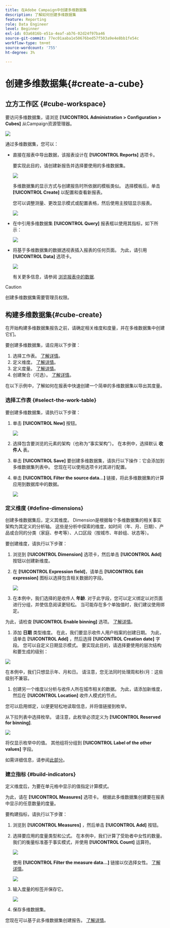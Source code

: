 ```yaml
---
title: 在Adobe Campaign中创建多维数据集
description: 了解如何创建多维数据集
feature: Reporting
role: Data Engineer
level: Beginner
exl-id: 03a6816b-e51a-4eaf-ab76-02d24f97ba46
source-git-commit: 77ec01aaba1e50676bed57f503a9e4e8bb1fe54c
workflow-type: tm+mt
source-wordcount: '755'
ht-degree: 3%

---
```


# 创建多维数据集{#create-a-cube}

## 立方工作区 {#cube-workspace}

要访问多维数据集，请浏览 **[!UICONTROL Administration > Configuration > Cubes]** 从Campaign资源管理器。

![](assets/cube-node.png)

通过多维数据集，您可以：

* 直接在报表中导出数据，该报表设计在 **[!UICONTROL Reports]** 选项卡。

   要实现此目的，请创建新报告并选择要使用的多维数据集。

   ![](assets/create-new-cube.png)

   多维数据集的显示方式与创建报告时所依据的模板类似。 选择模板后，单击 **[!UICONTROL Create]** 以配置和查看新报表。

   您可以调整测量、更改显示模式或配置表格，然后使用主按钮显示报表。

   ![](assets/display-cube-table.png)

* 在中引用多维数据集 **[!UICONTROL Query]** 报表框以使用其指标，如下所示：

   ![](assets/cube-report-query.png)

* 将基于多维数据集的数据透视表插入报表的任何页面。 为此，请引用 **[!UICONTROL Data]** 选项卡。

   ![](assets/cube-in-a-report.png)

   有关更多信息，请参阅 [浏览报表中的数据](cube-tables.md#explore-the-data-in-a-report).


>[!CAUTION]
>
>创建多维数据集需要管理员权限。

## 构建多维数据集{#cube-create}

在开始构建多维数据集报告之前，请确定相关维度和度量，并在多维数据集中创建它们。

要创建多维数据集，请应用以下步骤：

1. 选择工作表。 [了解详情](#select-the-work-table)。
1. 定义维度。 [了解详情](#define-dimensions)。
1. 定义度量。 [了解详情](#build-indicators)。
1. 创建聚合（可选）。 [了解详情](customize-cubes.md#calculate-and-use-aggregates)。

在以下示例中，了解如何在报表中快速创建一个简单的多维数据集以导出其度量。

### 选择工作表 {#select-the-work-table}

要创建多维数据集，请执行以下步骤：

1. 单击 **[!UICONTROL New]** 按钮。

   ![](assets/create-a-cube.png)

1. 选择包含要浏览的元素的架构（也称为“事实架构”）。 在本例中，选择默认 **收件人** 表。
1. 单击 **[!UICONTROL Save]** 要创建多维数据集，请执行以下操作：它会添加到多维数据集列表中。 您现在可以使用选项卡对其进行配置。

1. 单击 **[!UICONTROL Filter the source data...]** 链接，将此多维数据集的计算应用到数据库中的数据。

   ![](assets/cube-filter-source.png)

### 定义维度 {#define-dimensions}

创建多维数据集后，定义其维度。 Dimension是根据每个多维数据集的相关事实架构为其定义的分析轴。 这些是分析中探索的维度，如时间（年、月、日期）、产品或合同的分类（家庭、参考等）、人口区段（按城市、年龄组、状态等）。

要创建维度，请执行以下步骤：

1. 浏览到 **[!UICONTROL Dimension]** 选项卡，然后单击 **[!UICONTROL Add]** 按钮以创建新维度。
1. 在 **[!UICONTROL Expression field]**，请单击 **[!UICONTROL Edit expression]** 图标以选择包含相关数据的字段。

   ![](assets/cube-add-dimension.png)

1. 在本例中，我们选择的是收件人 **年龄**. 对于此字段，您可以定义绑定以对页面进行分组，并使信息阅读更轻松。 当可能存在多个单独值时，我们建议使用绑定。

为此，请检查 **[!UICONTROL Enable binning]** 选项。 [了解详情](customize-cubes.md#data-binning)。

1. 添加 **日期** 类型维度。 在此，我们要显示收件人用户档案的创建日期。 为此，请单击 **[!UICONTROL Add]** ，然后选择 **[!UICONTROL Creation date]** 字段。
您可以自定义日期显示模式。 要实现此目的，请选择要使用的层次结构和要生成的级别：

![](assets/cube-date-dimension.png)

在本例中，我们只想显示年、月和日。 请注意，您无法同时处理周和秒/月：这些级别不兼容。

1. 创建另一个维度以分析与收件人所在城市相关的数据。 为此，请添加新维度，然后在 **[!UICONTROL Location]** 收件人模式的节点。

您可以启用绑定，以便更轻松地读取信息，并将值链接到枚举。

从下拉列表中选择枚举。 请注意，此枚举必须定义为 **[!UICONTROL Reserved for binning]**.

![](assets/cube-dimension-with-enum.png)

将仅显示枚举中的值。 其他组将分组到 **[!UICONTROL Label of the other values]** 字段。

如需详细信息，请参阅[此部分](customize-cubes.md#dynamically-manage-bins)。

### 建立指标 {#build-indicators}

定义维度后，为要在单元格中显示的值指定计算模式。

为此，请在 **[!UICONTROL Measures]** 选项卡。 根据此多维数据集创建要在报表中显示的任意数量的度量。

要构建指标，请执行以下步骤：

1. 浏览到 **[!UICONTROL Measures]** ，然后单击 **[!UICONTROL Add]** 按钮。
1. 选择要应用的度量类型和公式。 在本例中，我们计算了受助者中女性的数量。 我们的衡量标准基于事实模式，并使用 **[!UICONTROL Count]** 运算符。

   ![](assets/cube-new-measure.png)

   使用 **[!UICONTROL Filter the measure data...]** 链接以仅选择女性。 [了解详情](customize-cubes.md#define-measures)。

   ![](assets/cube-filter-measure-data.png)

1. 输入度量的标签并保存它。

   ![](assets/cube-save-measure.png)

1. 保存多维数据集。


您现在可以基于此多维数据集创建报告。 [了解详情](cube-tables.md)。
